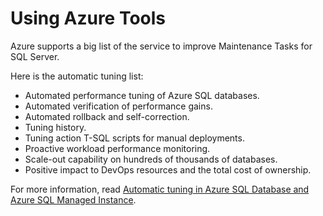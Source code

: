 # Using Azure Tools

Azure supports a big list of the service to improve Maintenance Tasks for SQL Server.

Here is the automatic tuning list:

* Automated performance tuning of Azure SQL databases.
* Automated verification of performance gains.
* Automated rollback and self-correction.
* Tuning history.
* Tuning action T-SQL scripts for manual deployments.
* Proactive workload performance monitoring.
* Scale-out capability on hundreds of thousands of databases.
* Positive impact to DevOps resources and the total cost of ownership.

For more information, read [Automatic tuning in Azure SQL Database and Azure SQL Managed Instance](https://learn.microsoft.com/en-us/azure/azure-sql/database/automatic-tuning-overview?view=azuresql).

